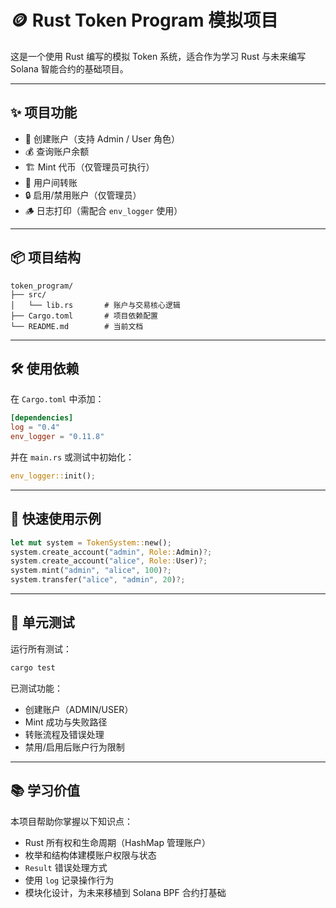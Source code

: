 
# 🪙 Rust Token Program 模拟项目

这是一个使用 Rust 编写的模拟 Token 系统，适合作为学习 Rust 与未来编写 Solana 智能合约的基础项目。

---

## ✨ 项目功能

- 👤 创建账户（支持 Admin / User 角色）
- 💰 查询账户余额
- 🏗️ Mint 代币（仅管理员可执行）
- 🔁 用户间转账
- 🔒 启用/禁用账户（仅管理员）
- 🪵 日志打印（需配合 `env_logger` 使用）

---

## 📦 项目结构

```
token_program/
├── src/
│   └── lib.rs       # 账户与交易核心逻辑
├── Cargo.toml       # 项目依赖配置
└── README.md        # 当前文档
```

---

## 🛠️ 使用依赖

在 `Cargo.toml` 中添加：

```toml
[dependencies]
log = "0.4"
env_logger = "0.11.8"
```

并在 `main.rs` 或测试中初始化：

```rust
env_logger::init();
```

---

## 🚀 快速使用示例

```rust
let mut system = TokenSystem::new();
system.create_account("admin", Role::Admin)?;
system.create_account("alice", Role::User)?;
system.mint("admin", "alice", 100)?;
system.transfer("alice", "admin", 20)?;
```

---

## 🧪 单元测试

运行所有测试：

```bash
cargo test
```

已测试功能：

- 创建账户（ADMIN/USER）
- Mint 成功与失败路径
- 转账流程及错误处理
- 禁用/启用后账户行为限制

---

## 📚 学习价值

本项目帮助你掌握以下知识点：

- Rust 所有权和生命周期（HashMap 管理账户）
- 枚举和结构体建模账户权限与状态
- `Result` 错误处理方式
- 使用 `log` 记录操作行为
- 模块化设计，为未来移植到 Solana BPF 合约打基础

